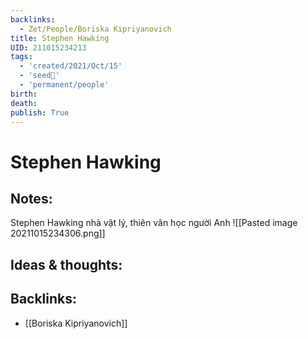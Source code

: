 ```yaml
---
backlinks:
  - Zet/People/Boriska Kipriyanovich
title: Stephen Hawking
UID: 211015234213
tags:
  - 'created/2021/Oct/15'
  - 'seed🥜'
  - 'permanent/people'
birth: 
death: 
publish: True
---
```

# Stephen Hawking

## Notes:
Stephen Hawking nhà vật lý, thiên văn học người Anh
![[Pasted image 20211015234306.png]]

## Ideas & thoughts:

## Backlinks:
- [[Boriska Kipriyanovich]]
